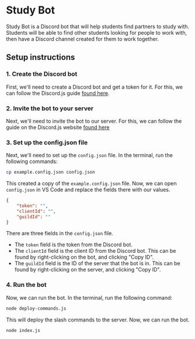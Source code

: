 # Study Bot

Study Bot is a Discord bot that will help students find partners to study with.
Students will be able to find other students looking for people to work with,
then have a Discord channel created for them to work together.

## Setup instructions

### 1. Create the Discord bot

First, we'll need to create a Discord bot and get a token for it. For this, we
can follow the Discord.js guide [found
here](https://discordjs.guide/preparations/setting-up-a-bot-application.html#creating-your-bot).

### 2. Invite the bot to your server

Next, we'll need to invite the bot to our server. For this, we can follow the
guide on the Discord.js website [found
here](https://discordjs.guide/preparations/adding-your-bot-to-servers.html#creating-and-using-your-invite-link)

### 3. Set up the config.json file

Next, we'll need to set up the `config.json` file. In the terminal, run the
following commands:

```bash
cp example.config.json config.json
```

This created a copy of the `example.config.json` file. Now, we can open
`config.json` in VS Code and replace the fields there with our values.

```json
{
    "token": "",
    "clientId": "",
    "guildId": ""
}
```

There are three fields in the `config.json` file.

- The `token` field is the token from the Discord bot.
- The `clientId` field is the client ID from the Discord bot. This can be found
by right-clicking on the bot, and clicking "Copy ID".
- The `guildId` field is the ID of the server that the bot is in. This can be
found by right-clicking on the server, and clicking "Copy ID".

### 4. Run the bot

Now, we can run the bot. In the terminal, run the following command:

```bash
node deploy-commands.js
```

This will deploy the slash commands to the server. Now, we can run the bot.

```bash
node index.js
```
